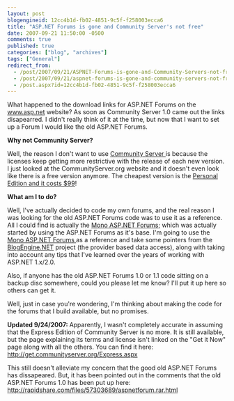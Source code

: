 ```yaml
---
layout: post
blogengineid: 12cc4b1d-fb02-4851-9c5f-f258003ecca6
title: "ASP.NET Forums is gone and Community Server's not free"
date: 2007-09-21 11:50:00 -0500
comments: true
published: true
categories: ["blog", "archives"]
tags: ["General"]
redirect_from: 
  - /post/2007/09/21/ASPNET-Forums-is-gone-and-Community-Servers-not-free
  - /post/2007/09/21/aspnet-forums-is-gone-and-community-servers-not-free
  - /post.aspx?id=12cc4b1d-fb02-4851-9c5f-f258003ecca6
---
```

<!-- more -->

What happened to the download links for ASP.NET Forums on the <A href="http://www.asp.net/">www.asp.net</A> website? As soon as Community Server 1.0 came out the links disapearred. I didn't really think of it at the time, but now that I want to set up a Forum I would like the old ASP.NET Forums.

<STRONG>Why not Community Server?</STRONG>

Well, the reason I don't want to use <A href="http://communityserver.org/">Community Server </A>is because the licenses keep getting more restrictive with the release of each new version. I just looked at the CommunityServer.org website and it doesn't even look like there is a free version anymore. The cheapest version is the <A href="http://get.communityserver.org/">Personal Edition and it costs $99</A>!

<STRONG>What am I to do?</STRONG>

Well, I've actually decided to code my own forums, and the real reason I was looking for the old ASP.NET Forums code was to use it as a reference. All I could find is actually the <A href="http://www.gotmono.net/Default.aspx?pageindex=5&amp;pageid=27">Mono ASP.NET Forums</A>; which was actually started by using the ASP.NET Forums as it's base. I'm going to use the <A href="http://www.gotmono.net/Default.aspx?pageindex=5&amp;pageid=27">Mono ASP.NET Forums </A>as a reference and take some pointers from the <A href="http://www.dotnetblogengine.net/">BlogEngine.NET</A> project (the provider based data access), along with taking into account any tips that I've learned over the years of working with ASP.NET 1.x/2.0.

Also, if anyone has the old ASP.NET Forums 1.0 or 1.1 code sitting on a backup disc somewhere, could you please let me know? I'll put it up here so others can get it.

Well, just in case you're wondering, I'm thinking about making the code for the forums that I build available, but no promises.

<STRONG>Updated 9/24/2007: </STRONG>Apparently, I wasn't completely accurate in assuming that the Express Edition of Community Server is no more. It is still available, but the page explaining its terms and license isn't linked on the "Get it Now" page along with all the others. You can find it here: <A href="http://get.communityserver.org/Express.aspx">http://get.communityserver.org/Express.aspx</A>

This still doesn't alleviate my concern that the good old ASP.NET Forums has dissapeared. But, it has been pointed out in the comments that the old ASP.NET Forums 1.0 has been put up here: <A href="http://rapidshare.com/files/57303689/aspnetforum.rar.html">http://rapidshare.com/files/57303689/aspnetforum.rar.html</A>
